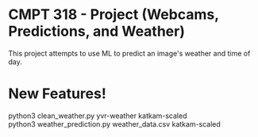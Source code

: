 # CMPT 318 - Project (Webcams, Predictions, and Weather)

This project attempts to use ML to predict an image's weather and time of day.

# New Features!
python3 clean_weather.py yvr-weather katkam-scaled  
python3 weather_prediction.py weather_data.csv katkam-scaled  
